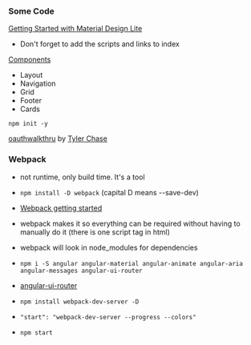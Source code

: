 ### Some Code

[Getting Started with Material Design Lite](https://getmdl.io/started/index.html)
* Don't forget to add the scripts and links to index

[Components](https://getmdl.io/components/index.html)
* Layout
* Navigation
* Grid
* Footer
* Cards

`npm init -y`

[oauthwalkthru](https://github.com/tylerchase/oauthwalkthru) by [Tyler Chase](https://github.com/tylerchase)


### Webpack

* not runtime, only build time. It's a tool

* `npm install -D webpack` (capital D means --save-dev)

* [Webpack getting started](https://webpack.github.io/docs/tutorials/getting-started/)

* webpack makes it so everything can be required without having to manually do it (there is one script tag in html)
* webpack will look in node_modules for dependencies
*  `npm i -S angular angular-material angular-animate angular-aria angular-messages angular-ui-router`
* [angular-ui-router](https://github.com/angular-ui/ui-router/blob/master/package.json)
* `npm install webpack-dev-server -D`
* `"start": "webpack-dev-server --progress --colors"`
* `npm start`



